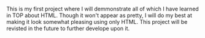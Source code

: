 This is my first project where I will demmonstrate all of which I have learned in TOP about HTML.
Though it won't appear as pretty, I will do my best at making it look somewhat pleasing using only HTML.
This project will be revisted in the future to further develope upon it.